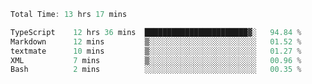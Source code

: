<!--START_SECTION:waka-->

```typescript
Total Time: 13 hrs 17 mins

TypeScript    12 hrs 36 mins  ███████████████████████▓░   94.84 %
Markdown      12 mins         ▒░░░░░░░░░░░░░░░░░░░░░░░░   01.52 %
textmate      10 mins         ▒░░░░░░░░░░░░░░░░░░░░░░░░   01.27 %
XML           7 mins          ▒░░░░░░░░░░░░░░░░░░░░░░░░   00.96 %
Bash          2 mins          ░░░░░░░░░░░░░░░░░░░░░░░░░   00.35 %
```

<!--END_SECTION:waka-->
